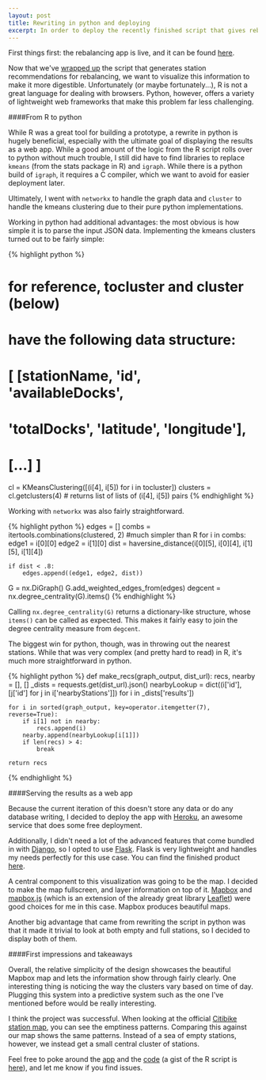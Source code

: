 ```yaml
---
layout: post
title: Rewriting in python and deploying
excerpt: In order to deploy the recently finished script that gives rebalancing recommendations as a web application, we first have to rewrite the R script in python.
---
```


First things first: the rebalancing app is live, and it can be found [here](http://citibike-rebalancing.herokuapp.com).

Now that we've [wrapped up](http://bensmithgall.com/blog/where-to-rebalance-citibike-part-iii/) the script that generates station recommendations for rebalancing, we want to visualize this information to make it more digestible. Unfortunately (or maybe fortunately...), R is not a great language for dealing with browsers. Python, however, offers a variety of lightweight web frameworks that make this problem far less challenging.

####From R to python

While R was a great tool for building a prototype, a rewrite in python is hugely beneficial, especially with the ultimate goal of displaying the results as a web app. While a good amount of the logic from the R script rolls over to python without much trouble, I still did have to find libraries to replace `kmeans` (from the stats package in R) and `igraph`. While there is a python build of `igraph`, it requires a C compiler, which we want to avoid for easier deployment later.

Ultimately, I went with `networkx` to handle the graph data and `cluster` to handle the kmeans clustering due to their pure python implementations.

Working in python had additional advantages: the most obvious is how simple it is to parse the input JSON data. Implementing the kmeans clusters turned out to be fairly simple:

{% highlight python %}
# for reference, tocluster and cluster (below)
# have the following data structure:

# [ [stationName, 'id', 'availableDocks',
#  'totalDocks', 'latitude', 'longitude'],
# [...] ]


cl = KMeansClustering([(i[4], i[5]) for i in tocluster])
clusters = cl.getclusters(4) # returns list of lists of (i[4], i[5]) pairs
{% endhighlight %}

Working with `networkx` was also fairly straightforward.

{% highlight python %}
edges = []
combs = itertools.combinations(clustered, 2) #much simpler than R
for i in combs:
    edge1 = i[0][0]
    edge2 = i[1][0]
    dist = haversine_distance(i[0][5], i[0][4],
                              i[1][5], i[1][4])

    if dist < .8:
        edges.append((edge1, edge2, dist))

G = nx.DiGraph()
G.add_weighted_edges_from(edges)
degcent = nx.degree_centrality(G).items()
{% endhighlight %}

Calling `nx.degree_centrality(G)` returns a dictionary-like structure, whose `items()` can be called as expected. This makes it fairly easy to join the degree centrality measure from `degcent`.

The biggest win for python, though, was in throwing out the nearest stations. While that was very complex (and pretty hard to read) in R, it's much more straightforward in python.

{% highlight python %}
def make_recs(graph_output, dist_url):
    recs, nearby = [], []
    _dists = requests.get(dist_url).json()
    nearbyLookup = dict((i['id'], [j['id'] for j in i['nearbyStations']]) for i in _dists['results'])

    for i in sorted(graph_output, key=operator.itemgetter(7), reverse=True):
        if i[1] not in nearby:
            recs.append(i)
        nearby.append(nearbyLookup[i[1]])
        if len(recs) > 4:
            break

    return recs
{% endhighlight %}

####Serving the results as a web app

Because the current iteration of this doesn't store any data or do any database writing, I decided to deploy the app with [Heroku](http://heroku.com), an awesome service that does some free deployment. 

Additionally, I didn't need a lot of the advanced features that come bundled in with [Django](https://www.djangoproject.com/), so I opted to use [Flask](http://flask.pocoo.org). Flask is very lightweight and handles my needs perfectly for this use case. You can find the finished product [here](http://citibike-rebalancing.herokuapp.com).

A central component to this visualization was going to be the map. I decided to make the map fullscreen, and layer information on top of it. [Mapbox](http://mapbox.com) and [mapbox.js](http://mapbox.com/mapbox.js/) (which is an extension of the already great library [Leaflet](http://leafletjs.com)) were good choices for me in this case. Mapbox produces beautiful maps.

Another big advantage that came from rewriting the script in python was that it made it trivial to look at both empty and full stations, so I decided to display both of them.

####First impressions and takeaways

Overall, the relative simplicity of the design showcases the beautiful Mapbox map and lets the information show through fairly clearly. One interesting thing is noticing the way the clusters vary based on time of day. Plugging this system into a predictive system such as the one I've mentioned before would be really interesting.

I think the project was successful. When looking at the official [Citibike station map](http://citibikenyc.com/stations), you can see the emptiness patterns. Comparing this against our map shows the same patterns. Instead of a sea of empty stations, however, we instead get a small central cluster of stations.

Feel free to poke around the [app](http://citibike-rebalancing.herokuapp.com) and the [code](https://github.com/bsmithgall/citibike) (a gist of the R script is [here](https://gist.github.com/bsmithgall/7595417)), and let me know if you find issues.
